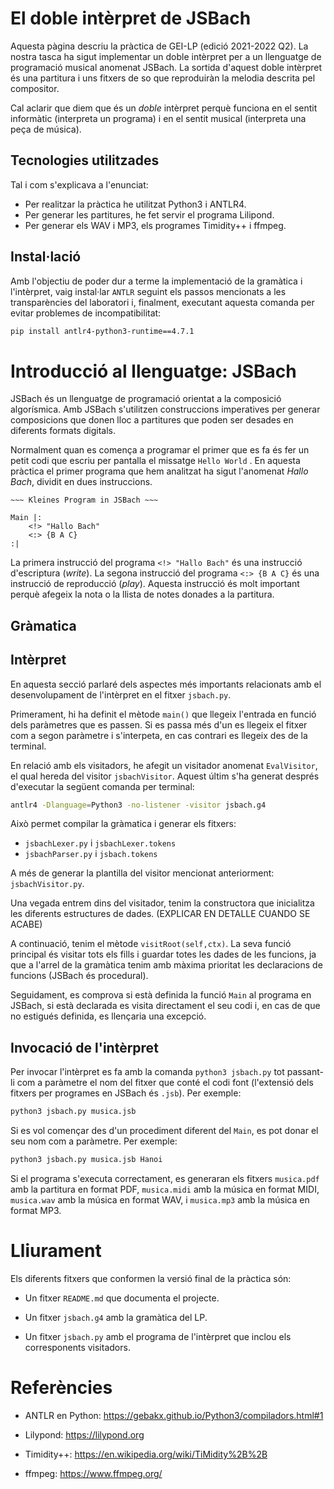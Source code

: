 # El doble intèrpret de JSBach

Aquesta pàgina descriu la pràctica de GEI-LP (edició 2021-2022 Q2). La nostra tasca ha sigut implementar un doble intèrpret per a un llenguatge de programació musical anomenat JSBach. La sortida d'aquest doble intèrpret és una partitura i uns fitxers de so que reproduiràn la melodia descrita pel compositor.

Cal aclarir que diem que és un *doble* intèrpret perquè funciona en el sentit informàtic (interpreta un programa) i en el sentit musical (interpreta una peça de música).

## Tecnologies utilitzades 
Tal i com s'explicava a l'enunciat:

- Per realitzar la pràctica he utilitzat Python3 i ANTLR4.
- Per generar les partitures, he fet servir el programa Lilipond. 
- Per generar els WAV i MP3, els programes Timidity++ i ffmpeg.

## Instal·lació  

Amb l'objectiu de poder dur a terme la implementació de la gramàtica i l'intèrpret, vaig instal·lar `ANTLR` seguint els passos mencionats a les transparències del laboratori i, finalment, executant aquesta comanda per evitar problemes de incompatibilitat:
```bash
pip install antlr4-python3-runtime==4.7.1
```

# Introducció al llenguatge: JSBach

JSBach és un llenguatge de programació orientat a la composició algorísmica. Amb JSBach s'utilitzen construccions imperatives per generar composicions que donen lloc a partitures que poden ser desades en diferents formats digitals.

Normalment quan es comença a programar el primer que es fa és fer un petit codi que escriu per pantalla el missatge `Hello World` . En aquesta pràctica el primer programa que hem analitzat ha sigut l'anomenat *Hallo Bach*, dividit en dues instruccions. 

```
~~~ Kleines Program in JSBach ~~~

Main |:
    <!> "Hallo Bach"
    <:> {B A C}
:|
```
La primera instrucció del programa `<!> "Hallo Bach"` és una instrucció d'escriptura (*write*). La segona instrucció del programa `<:> {B A C}` és una instrucció de reproducció (*play*). Aquesta instrucció és molt important perquè afegeix la nota o la llista de notes donades a la partitura.  

## Gràmatica


## Intèrpret

En aquesta secció parlaré dels aspectes més importants  relacionats amb el desenvolupament de l'intèrpret en el fitxer `jsbach.py`. 

Primerament, hi ha definit el mètode `main()` que llegeix l'entrada en funció dels paràmetres que es passen. Si es passa més d'un es llegeix el fitxer com a segon paràmetre i s'interpeta, en cas contrari es llegeix des de la terminal.

En relació amb els visitadors, he afegit un visitador anomenat `EvalVisitor`, el qual hereda del visitor `jsbachVisitor`. Aquest últim s'ha generat després d'executar la següent comanda per terminal:

```bash 
antlr4 -Dlanguage=Python3 -no-listener -visitor jsbach.g4
```
Això permet compilar la gràmatica i generar els fitxers:
- `jsbachLexer.py` i `jsbachLexer.tokens` 
- `jsbachParser.py` i `jsbach.tokens`
 
A més de generar la plantilla del visitor mencionat anteriorment: `jsbachVisitor.py`.

Una vegada entrem dins del visitador, tenim la constructora que inicialitza les diferents estructures de dades. (EXPLICAR EN DETALLE CUANDO SE ACABE)

A continuació, tenim el mètode `visitRoot(self,ctx)`. La seva funció principal és visitar tots els fills i guardar totes les dades de les funcions, ja que a l'arrel de la gramàtica tenim amb màxima prioritat les declaracions de funcions (JSBach és procedural). 

Seguidament, es comprova si està definida la funció `Main` al programa en JSBach, si està declarada es visita directament el seu codi i, en cas de que no estigués definida, es llençaria una excepció.


## Invocació de l'intèrpret

Per invocar l'intèrpret es fa amb la comanda `python3 jsbach.py` tot
passant-li com a paràmetre el nom del fitxer que conté el codi font
(l'extensió dels fitxers per programes en JSBach és `.jsb`). Per exemple:

```bash
python3 jsbach.py musica.jsb
```

Si es vol començar des d'un procediment diferent del `Main`, es pot donar el seu nom com a paràmetre. Per exemple:

```bash
python3 jsbach.py musica.jsb Hanoi
```

Si el programa s'executa correctament, es generaran els fitxers
`musica.pdf` amb la partitura en format PDF,
`musica.midi` amb la música en format MIDI,
`musica.wav` amb la música en format WAV,
i
`musica.mp3` amb la música en format MP3.

# Lliurament

Els diferents fitxers que conformen la versió final de la pràctica són:

- Un fitxer `README.md` que documenta el projecte.

- Un fitxer `jsbach.g4` amb la gramàtica del LP.

- Un fitxer `jsbach.py` amb el programa de l'intèrpret que inclou els corresponents visitadors.



# Referències

- ANTLR en Python: https://gebakx.github.io/Python3/compiladors.html#1

- Lilypond: https://lilypond.org

- Timidity++: https://en.wikipedia.org/wiki/TiMidity%2B%2B

- ffmpeg: https://www.ffmpeg.org/
